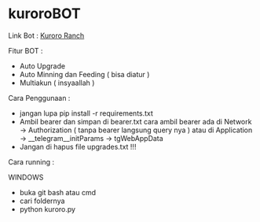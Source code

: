 # kuroroBOT

Link Bot : [Kuroro Ranch](https://t.me/KuroroRanchBot/ranch?startapp=ref-E6FE74EC)

Fitur BOT :

- Auto Upgrade
- Auto Minning dan Feeding ( bisa diatur )
- Multiakun ( insyaallah )

Cara Penggunaan :

- jangan lupa pip install -r requirements.txt
- Ambil bearer dan simpan di bearer.txt
  cara ambil bearer ada di Network -> Authorization ( tanpa bearer langsung query nya ) atau di Application -> __telegram__initParams -> tgWebAppData
- Jangan di hapus file upgrades.txt !!!

Cara running :

WINDOWS 

- buka git bash atau cmd
- cari foldernya
- python kuroro.py
